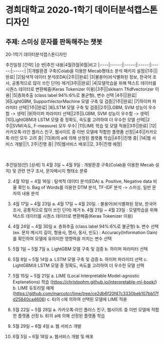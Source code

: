 # 경희대학교 2020-1학기 데이터분석캡스톤디자인

## 주제: 스미싱 문자를 판독해주는 챗봇
20-1학기 데이터분석캡스톤디자인

추진일정 [간략]
|순 번|추진 내용|4월|5월|6월|비고
|:----|:-----:|:-----:|:-----:|:-----:|:-----:|
|1|개발환경 구축(Colab을 이용한 Mecab형태소 분석 패키지 설정)|1주|||완료|
|2|탐색적 데이터 분석(EDA)|2주|||완료|
|3|불용어(비식별화된 정보, 한국어 조사, 공통적으로 많이 쓰인 단어) 제거|3주|||완료|
|4|모델학습을 위해 텍스트 데이터를 시퀀스 데이터로 변환해줌(Keras Tokenizer 이용)|3주|||sklearn Tfidfvectorizer 이용|
|5|층화추출 (class label 94%:6%로 불균형), 변수 선택 |4주|||완료|
|6|LightGBM, SupportVectorMachine 모델 구축 및 검증||1주||완료|
|7|하이퍼 파라미터 선택||1주||완료|
|8|LSTM 모델 구축 및 검증||2주||LGBM, SVM 성능이 우수함 -> 생략|
|9|하이퍼 파라미터 선택||2주||LGBM, SVM 성능이 우수함 -> 생략|
|10|LightGBM과 LSTM 모델 중 정확도, 속도를 고려하여 더 우수한 모델 선택||2주||SVM(속도, F-measure) 모두 우수|
|11|LIME 학습 및 모델 적용||3주||완료|
|12|카카오톡·라인 플러스 친구, 웹사이트 중 이번 모델에 적합한 플랫폼 선정||4주||카카오톡·라인 모두 고려 중|
|13|8)의 a에 의해 선정된 플랫폼 학습||4주||진행 중|
|14|웹 서비스 개발|||1, 2주|진행 중|
|15|웹서비스 배포|||2, 3주|진행 예정|



<br>
<br>
추진일정(안) [상세]
   1) 4월 3일 ~ 4월 9일
   : 개발환경 구축(Colab을 이용한 Mecab 설치) 및 관련 연구 조사, 문자메시지 형태소 분류
 
   2) 4월 10일 ~ 4월 16일
   : 탐색적 데이터 분석(EDA) 
     a. Positive, Negative data 비율 확인
     b. Bag of Words를 이용한 DTM 분석, TF-IDF 분석 -> 스미싱, 일반 문자의 내용 분석    

   3) 4월 17일 ~ 4월 23일
    a. 4월 17일 ~ 4월 20일.
    : 불용어(비식별화된 정보, 한국어 조사, 공통적으로 많이 쓰인 단어) 제거
    b. 4월 21일 ~ 4월 23일
    : 모델학습을 위해 텍스트 데이터를 시퀀스 데이터로 변환해줌(Keras Tokenizer 이용)
   
   4) 4월 24일 ~ 4월 30일
     a. 층화추출 (class label 94%:6%로 불균형)
     b. 변수 선택 (ex. 문자 메시지 길이, 형용사, 명사, 동사, 빈도)
       : Accuracy(Information Gain)를 확인하여 모델에 유의미한 영향력을 끼치는 변수 선택

   5) 5월 1일 ~ 5월 7일
     a. LightGBM 모델 구축 및 검증
     b. 하이퍼 파라미터 선택

   6) 5월 8일 ~ 5월 14일
     a. LSTM 모델 구축 및 검증
     b. 하이퍼 파라미터 선택
     c. LightGBM과 LSTM 모델 중 정확도, 속도를 고려하여 더 우수한 모델 선택

   7) 5월 15일 ~ 5월 21일
     a. LIME (Local Interpretable Model-agnostic Explanations) 학습
       (https://christophm.github.io/interpretable-ml-book/)
     b. LIME 듀토리얼 예제
       (https://github.com/marcotcr/lime/tree/ce2db6f20f47c3330beb107bb17fd25840ca4606)
     c. 6)의 c에 의하여 선택된 모델에 LIME 적용

   8) 5월 22일 ~ 5월 28일
     a. 카카오톡·라인 플러스 친구, 웹사이트 중 이번 모델에 적합한 플랫폼 선정
     b. 8)의 a에 의해 선정된 플랫폼 학습

   9) 5월 29일 ~ 6월 4일
     a. 웹 서비스 개발

   10) 6월 5일 ~ 6월 18일
     a. 웹서비스 개발 및 배포
